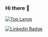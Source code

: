 ### Hi there 👋

[![Top Langs](https://github-readme-stats.vercel.app/api/top-langs/?username=Alzurra&langs_count=5)](https://https://github.com/Alzurra/Alzurra/edit/main/README.md)

[![Linkedin Badge](https://img.shields.io/badge/-Thiago%20Costa-324ccc?style=flat-square&logo=Linkedin&logoColor=white&link=https://www.linkedin.com/in/thiago-costa-a7a031123/)](https://www.linkedin.com/in/thiago-costa-a7a031123/)

